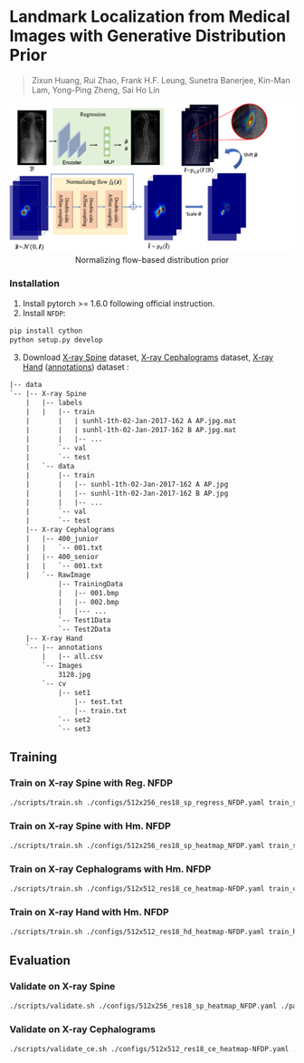# Landmark Localization from Medical Images with Generative Distribution Prior


> Zixun Huang, Rui Zhao, Frank H.F. Leung, Sunetra Banerjee, Kin-Man Lam, Yong-Ping Zheng, Sai Ho Lin   

<div align="center">
    <img src="NFDP.png", width="800" alt><br>
    Normalizing flow-based distribution prior
</div>


### Installation
1. Install pytorch >= 1.6.0 following official instruction.
2. Install `NFDP`:
``` bash
pip install cython
python setup.py develop
```
3. Download [X-ray Spine](https://aasce19.github.io/) dataset, [X-ray Cephalograms](https://figshare.com/s/37ec464af8e81ae6ebbf) dataset, [X-ray Hand](https://www.ipilab.org/BAAweb) ([annotations](https://github.com/christianpayer/MedicalDataAugmentationTool-HeatmapRegression/tree/master/hand_xray/hand_xray_dataset)) dataset :
```
|-- data
`-- |-- X-ray Spine
    |   |-- labels
    |   |   |-- train
    |       |   | sunhl-1th-02-Jan-2017-162 A AP.jpg.mat
    |       |   | sunhl-1th-02-Jan-2017-162 B AP.jpg.mat
    |       |   |-- ... 
    |       `-- val
    |       `-- test
    |   `-- data
    |       |-- train
    |       |   |-- sunhl-1th-02-Jan-2017-162 A AP.jpg
    |       |   |-- sunhl-1th-02-Jan-2017-162 B AP.jpg
    |       |   |-- ... 
    |       `-- val
    |       `-- test
    |-- X-ray Cephalograms
    |   |-- 400_junior
    |   |   `-- 001.txt
    |   |-- 400_senior
    |   |   `-- 001.txt
    |   `-- RawImage
            |-- TrainingData
            |   |-- 001.bmp
            |   |-- 002.bmp
            |   |--- ...
            `-- Test1Data
            `-- Test2Data
    |-- X-ray Hand
    `-- |-- annotations
        |   |-- all.csv
        `-- Images
            3128.jpg
        `-- cv
            |-- set1
                |-- test.txt
                |-- train.txt
            `-- set2
            `-- set3
```
## Training

### Train on X-ray Spine with Reg. NFDP
``` bash
./scripts/train.sh ./configs/512x256_res18_sp_regress_NFDP.yaml train_sp_reg_nfdp
```
### Train on X-ray Spine with Hm. NFDP
``` bash
./scripts/train.sh ./configs/512x256_res18_sp_heatmap_NFDP.yaml train_sp_hm_nfdp
```
### Train on X-ray Cephalograms with Hm. NFDP
``` bash
./scripts/train.sh ./configs/512x512_res18_ce_heatmap-NFDP.yaml train_ce_hm_nfdp
```
### Train on X-ray Hand with Hm. NFDP
``` bash
./scripts/train.sh ./configs/512x512_res18_hd_heatmap-NFDP.yaml train_hd_hm_nfdp
```
## Evaluation

### Validate on X-ray Spine
``` bash
./scripts/validate.sh ./configs/512x256_res18_sp_heatmap_NFDP.yaml ./path/to/checkpoint.pth
```

### Validate on X-ray Cephalograms
``` bash
./scripts/validate_ce.sh ./configs/512x512_res18_ce_heatmap-NFDP.yaml ./path/to/checkpoint.pth
```
